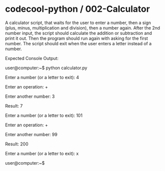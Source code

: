 # codecool-python / 002-Calculator

A calculator script, that waits for the user to enter a number, then a sign (plus, minus, multiplication and division), then a number again. After the 2nd number input, the script should calculate the addition or subtraction and print it out. Then the program should run again with asking for the first number. The script should exit when the user enters a letter instead of a number.

Expected Console Output:

user@computer:~$ python calculator.py

Enter a number (or a letter to exit): 4

Enter an operation: +

Enter another number: 3

Result: 7

Enter a number (or a letter to exit): 101

Enter an operation: +

Enter another number: 99

Result: 200

Enter a number (or a letter to exit): x

user@computer:~$ 
